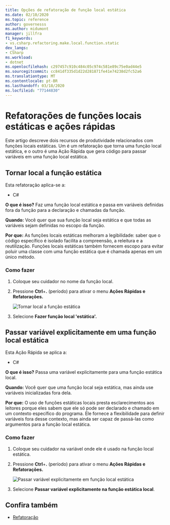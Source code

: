 ```yaml
---
title: Opções de refatoração de função local estática
ms.date: 02/10/2020
ms.topic: reference
author: governesss
ms.author: midumont
manager: jillfra
f1_keywords:
- vs.csharp.refactoring.make.local.function.static
dev_langs:
- CSharp
ms.workload:
- dotnet
ms.openlocfilehash: c297457c910c484c05c974c581e89c75e0ad44e5
ms.sourcegitcommit: cc841df335d1d22d281871fe41e74238d2fc52a6
ms.translationtype: MT
ms.contentlocale: pt-BR
ms.lasthandoff: 03/18/2020
ms.locfileid: "77144830"
---
```

# <a name="static-local-function-refactorings-and-quick-actions"></a>Refatorações de funções locais estáticas e ações rápidas

Este artigo descreve dois recursos de produtividade relacionados com funções locais estáticas. Um é um refatoração que torna uma função local estática, e o outro é uma Ação Rápida que gera código para passar variáveis em uma função local estática.

## <a name="make-local-function-static"></a>Tornar local a função estática

Esta refatoração aplica-se a:

- C#

**O que é isso?** Faz uma função local estática e passa em variáveis definidas fora da função para a declaração e chamadas da função.

**Quando:** Você quer que sua função local seja estática e que todas as variáveis sejam definidas no escopo da função.

**Por que:** As funções locais estáticas melhoram a legibilidade: saber que o código específico é isolado facilita a compreensão, a releitura e a reutilização. Funções locais estáticas também fornecem escopo para evitar poluir uma classe com uma função estática que é chamada apenas em um único método.

### <a name="how-to"></a>Como fazer

1. Coloque seu cuidador no nome da função local.

2. Pressione **Ctrl**+**.** (período) para ativar o menu **Ações Rápidas e Refatorações.**

   ![Tornar local a função estática](media/make-local-function-static.png)

3. Selecione **Fazer função local 'estática'.**

## <a name="pass-variable-explicitly-in-a-static-local-function"></a>Passar variável explicitamente em uma função local estática

Esta Ação Rápida se aplica a:

- C#

**O que é isso?** Passa uma variável explicitamente para uma função estática local.

**Quando:** Você quer que uma função local seja estática, mas ainda use variáveis inicializadas fora dela.

**Por que:** O uso de funções estáticas locais presta esclarecimentos aos leitores porque eles sabem que ele só pode ser declarado e chamado em um contexto específico do programa. Ele fornece a flexibilidade para definir variáveis fora desse contexto, mas ainda ser capaz de passá-las como argumentos para a função local estática.

### <a name="how-to"></a>Como fazer

1. Coloque seu cuidador na variável onde ele é usado na função local estática.

2. Pressione **Ctrl**+**.** (período) para ativar o menu **Ações Rápidas e Refatorações.**

   ![Passar variável explicitamente em função local estática](media/pass-variable-explicitly-static-local-function.png)

3. Selecione **Passar variável explicitamente na função estática local**.

## <a name="see-also"></a>Confira também

- [Refatoração](../refactoring-in-visual-studio.md)
